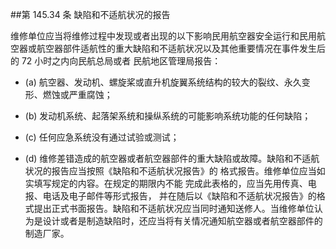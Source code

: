 ##第 145.34 条 缺陷和不适航状况的报告

维修单位应当将维修过程中发现或者出现的以下影响民用航空器安全运行和民用航空器或航空器部件适航性的重大缺陷和不适航状况以及其他重要情况在事件发生后的 72 小时之内向民航总局或者
民航地区管理局报告：

- (a) 航空器、发动机、螺旋桨或直升机旋翼系统结构的较大的裂纹、永久变形、燃蚀或严重腐蚀；

- (b)  发动机系统、起落架系统和操纵系统的可能影响系统功能的任何缺陷；

- (c) 任何应急系统没有通过试验或测试；

- (d)  维修差错造成的航空器或者航空器部件的重大缺陷或故障。缺陷和不适航状况的报告应当按照《缺陷和不适航状况报告》的 格式报告。维修单位应当如实填写规定的内容。在规定的期限内不能 完成此表格的，应当先用传真、电报、电话及电子邮件等形式报告， 并在随后以《缺陷和不适航状况报告》的格式提出正式书面报告。缺陷和不适航状况应当同时通知送修人。当维修单位认为是设计或者是制造缺陷时，还应当将有关情况通知航空器或者航空器部件的制造厂家。
